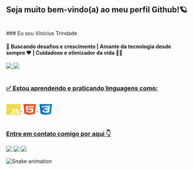 ## Seja muito bem-vindo(a) ao meu perfil Github!🪐

<br>
### Eu sou Vinícius Trindade

#### 🌱 Buscando desafios e crescimento | Amante da tecnologia desde sempre ❤ | Cuidadoso e otimizador da vida 🚀✨

 <div>
   <a href="https://github.com/vinitworks">
   <img height="180em" src="https://github-readme-stats.vercel.app/api?username=vinitworks&show_icons=true&theme=tokyonight&include_all_commits=true&count_private=true"/>
   <img height="180em" src="https://github-readme-stats.vercel.app/api/top-langs/?username=vinitworks&layout=compact&langs_count=6&theme=tokyonight"/>
</div>

<br>

### ✅ Estou aprendendo e praticando linguagens como:
    
<div style="display: inline_block"><br>
  <img align="center" alt="Js" height="30" width="40" src="https://raw.githubusercontent.com/devicons/devicon/master/icons/javascript/javascript-plain.svg">
  <img align="center" alt="HTML" height="30" width="40" src="https://raw.githubusercontent.com/devicons/devicon/master/icons/html5/html5-original.svg">
  <img align="center" alt="CSS" height="30" width="40" src="https://raw.githubusercontent.com/devicons/devicon/master/icons/css3/css3-original.svg">
</div>
 
 <br>
 
  ### Entre em contato comigo por aqui 👇
 
<div> 
  <a href="https://www.instagram.com/vinicius_mtrindade/" target="_blank"><img src="https://img.shields.io/badge/-Instagram-%23E4405F?style=for-the-badge&logo=instagram&logoColor=white" target="_blank"></a>
  <a href = "mailto:viniciustrindade1909@gmail.com"><img src="https://img.shields.io/badge/-Gmail-%23333?style=for-the-badge&logo=gmail&logoColor=white" target="_blank"></a>
  <a href="https://www.linkedin.com/in/vinicius-martins-trindade-/" target="_blank"><img src="https://img.shields.io/badge/-LinkedIn-%230077B5?style=for-the-badge&logo=linkedin&logoColor=white" target="_blank"></a> 
 
  ![Snake animation](https://github.com/vinitworks/vinitworks/blob/output/github-contribution-grid-snake.svg)

</div>
